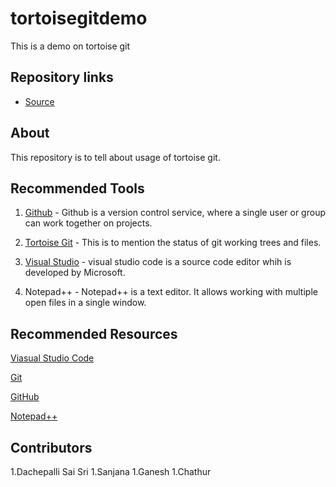 # tortoisegitdemo
This is a demo on tortoise git
## Repository links

- [Source](https://github.com/dachepally/tortoisegitdemo)


## About

This repository is to tell about usage of tortoise git.
## Recommended Tools

1. [Github](https://github.com/dachepally) - Github is a version control service, where a single user or group can work together on projects.

1. [Tortoise Git](https://tortoisegit.org/) - This is to mention the status of git working trees and files.

1. [Visual Studio](https://code.visualstudio.com/) - visual studio code is a source code editor whih is developed by Microsoft.

1. Notepad++ - Notepad++ is a text editor. It allows working with multiple open files in a single window. 

## Recommended Resources

[Viasual Studio Code](https://en.wikipedia.org/wiki/Visual_Studio_Code)

[Git](https://en.wikipedia.org/wiki/Git)

[GitHub](https://help.github.com/articles/about-wikis/)

[Notepad++](https://en.wikipedia.org/wiki/Notepad%2B%2B)

## Contributors

1.Dachepalli Sai Sri
1.Sanjana
1.Ganesh
1.Chathur
